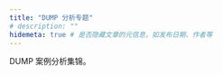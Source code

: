 ```yaml
---
title: "DUMP 分析专题"
# description: ""
hidemeta: true # 是否隐藏文章的元信息，如发布日期、作者等
---
```


DUMP 案例分析集锦。